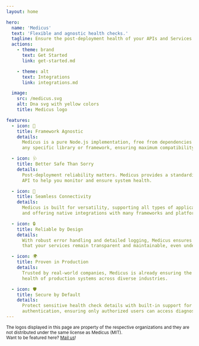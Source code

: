 ```yaml
---
layout: home

hero:
  name: 'Medicus'
  text: 'Flexible and agnostic health checks.'
  tagline: Ensure the post-deployment health of your APIs and Services.
  actions:
    - theme: brand
      text: Get Started
      link: get-started.md

    - theme: alt
      text: Integrations
      link: integrations.md

  image:
    src: /medicus.svg
    alt: Dna svg with yellow colors
    title: Medicus logo

features:
  - icon: 🏥
    title: Framework Agnostic
    details:
      Medicus is a pure Node.js implementation, free from dependencies on
      any specific library or framework, ensuring maximum compatibility.

  - icon: 🩺
    title: Better Safe Than Sorry
    details:
      Post-deployment reliability matters. Medicus provides a standardized
      API to help you monitor and ensure system health.

  - icon: 🧩
    title: Seamless Connectivity
    details:
      Medicus is built for versatility, supporting all types of applications
      and offering native integrations with many frameworks and platforms.

  - icon: 🔒
    title: Reliable by Design
    details:
      With robust error handling and detailed logging, Medicus ensures
      that your services remain transparent and maintainable, even under stress.

  - icon: 🌍
    title: Proven in Production
    details:
      Trusted by real-world companies, Medicus is already ensuring the
      health of production systems across diverse industries.

  - icon: 🛡️
    title: Secure by Default
    details:
      Protect sensitive health check details with built-in support for
      authentication, ensuring only authorized users can access diagnostic data.
---
```


<script setup>
import { VPTeamPage, VPTeamPageTitle } from 'vitepress/theme';

const companies = [
  {
    name: 'Clickmax',
    logo: '/companies/clickmax.svg',
    link: 'https://clickmax.io'
  },
  {
    name: 'Bilhon Tech',
    logo: '/companies/bilhon.webp',
    link: 'https://bilhon.com/'
  }
];
</script>

<VPTeamPageTitle>
  <template #title>Trusted by companies</template>
  <template #lead>Medicus is proudly powering a large ecosystem of organizations and products worldwide.</template>
</VPTeamPageTitle>

<div id="trusted-by-wrapper">
  <div id="trusted-by">
    <template v-for="company in companies">
      <a :href="company.link" :alt="company.name" target="_blank" :title="company.name">
        <img :src="company.logo" :alt="`${company.name} logo`" />
      </a>
    </template>
  </div>
  <small id="small-text">
    The logos displayed in this page are property of the respective organizations and they are not distributed under the same license as Medicus (MIT).
    <br />
    Want to be featured here? <a href="mailto:medicus@arthur.place">Mail us</a>!
  </small>
</div>

<!-- 
## Installation

```bash
npm install medicus
```

## Usage

Medicus can be used in two modes:

1. **Standalone Mode** for Node.js applications.
2. **Fastify Plugin Mode** for Fastify-based applications.

### 1. Standalone Mode

To use Medicus in a standalone manner, you can import and instantiate the `Medicus` class:

```javascript
import { Medicus, HealthStatus } from 'medicus';

const medicus = new Medicus();

// Add health checkers
medicus.addChecker({
  database() {
    // Custom health logic
    return HealthStatus.HEALTHY;
  },
  cache() {
    // Simulate an unhealthy status
    return HealthStatus.UNHEALTHY;
  }
});

// Perform a health check
const result = await medicus.performCheck();
// {
//   status: 'UNHEALTHY',
//   services: {
//     database: { status: 'HEALTHY' },
//     cache: { status: 'UNHEALTHY' }
//   }
// }
```

### Options

The `Medicus` constructor accepts an options object:

```typescript
import type {HealthChecker} from 'medicus'

interface MedicusOption<C> {
  checkers?: Record<string, HealthChecker<C>>; // Initial health checkers
  context?: C; // Execution context for checkers
  errorLogger?: (error: unknown, checkerName: string) => void; // Custom error logging
  backgroundCheckInterval?: number; // Interval for automatic background checks
  manualClearBackgroundCheck?: boolean; // Manual control over background checks
}
```

### 2. Fastify Plugin Mode

Medicus can also be used as a Fastify plugin:

```javascript
import fastify from 'fastify';
import { fastifyPlugin } from 'medicus/fastify';

const app = fastify();

app.register(fastifyPlugin);

// Health check route is automatically registered
app.listen({ port: 3000 });
```

#### Customizing Checkers and Debugging

```javascript
await app.register(fastifyPlugin, {
  checkers: {
    database() {
      return { status: 'HEALTHY', debug: { latency: '10ms' } };
    }
  },
  debug(req) {
    return req.headers['x-debug'] === 'true';
  }
});
```

### API

#### Medicus Methods

- **`addChecker(checker: HealthChecker): void`**  
  Adds a new health checker. Throws if a checker with the same name exists.

- **`removeChecker(nameOrRef: string | HealthChecker): void`**  
  Removes a checker by its name or function reference.

- **`performCheck(): Promise<HealthCheckResult>`**  
  Executes all health checks and returns a detailed result.

- **`getLastCheck(): HealthCheckResult | null`**  
  Retrieves the result of the last performed check, or `null` if none was executed.

- **`closeBackgroundCheck(): void`**  
  Stops the background health check, if running.

---

## Examples

### Background Health Checks

```javascript
const medicus = new Medicus({
  backgroundCheckInterval: 10000, // Perform checks every 10 seconds
  manualClearBackgroundCheck: true // Stop manually when needed
});

// Start performing checks in the background
await setTimeout(20000); // Wait and check results
```

### Error Logging

```javascript
const medicus = new Medicus({
  errorLogger: (error, checkerName) => {
    console.error(`Error in checker "${checkerName}":`, error);
  }
});
```

### HealthChecker Return Types

A `HealthChecker` function is used to determine the health status of a specific service or subsystem within your application. The function signature allows for multiple return types to accommodate various levels of detail and asynchronous operations.

#### 1. `void`

The simplest return type indicates that the service is considered **healthy**. For example:

```typescript
function simpleChecker(): void {
  // No return means the service is healthy
}
```

#### 2. `HealthStatus`

The `HealthStatus` enum provides three possible values to represent the general health status:

- **`HealthStatus.HEALTHY`**: Indicates the service is fully operational.
- **`HealthStatus.DEGRADED`**: Indicates the service is operational but with reduced performance or limited functionality.
- **`HealthStatus.UNHEALTHY`**: Indicates the service is non-operational or has severe issues.

Example:

```typescript
import { Medicus, HealthStatus } from 'medicus';

function enumChecker(): HealthStatus {
  return HealthStatus.HEALTHY; // The service is healthy
}
```

#### 3. `DetailedHealthCheck`

The `DetailedHealthCheck` interface provides a more comprehensive status report, including optional debug information:

```typescript
interface DetailedHealthCheck {
  status: HealthStatus; // The health status of the service
  debug?: Record<string, number | boolean | string>; // Optional key-value debug details
}
```

Example:

```typescript
function detailedChecker(): DetailedHealthCheck {
  return {
    status: HealthStatus.DEGRADED,
    debug: {
      responseTime: '500ms' // Additional debug information
    }
  };
}
```

#### 4. `Promise<void>`

A `HealthChecker` can also return a `Promise<void>`, allowing for asynchronous checks. This indicates the service is healthy:

```typescript
async function asyncVoidChecker(): Promise<void> {
  await someAsyncOperation();
  // No return means the service is healthy
}
```

#### 5. `Promise<HealthStatus>`

You can return a `Promise<HealthStatus>` for async checks that need to return a basic health status:

```typescript
async function asyncEnumChecker(): Promise<HealthStatus> {
  const status = await fetchServiceStatus();
  return status ? HealthStatus.HEALTHY : HealthStatus.UNHEALTHY;
}
```

#### 6. `Promise<DetailedHealthCheck>`

For asynchronous checks that require detailed reporting, you can return a `Promise<DetailedHealthCheck>`:

```typescript
async function asyncDetailedChecker(): Promise<DetailedHealthCheck> {
  const latency = await measureLatency();
  return {
    status:
      latency < 1000 ? HealthStatus.HEALTHY : HealthStatus.DEGRADED,
    debug: {
      latency: `${latency}ms`
    }
  };
}
```

When a `HealthChecker` returns a `Promise` that rejects, Medicus interprets this as an **unhealthy** status. Rejected promises are treated as errors, and Medicus will handle them according to the configuration provided, such as logging the error or adding debug information to the health check result.

#### Handling Promise Rejections

1. **Uncaught Error or Explicit `throw`**

   If an error occurs in the `HealthChecker` or you explicitly throw an error, Medicus will mark the service as **unhealthy** and include the error information in the result.

   Example:

   ```typescript
   async function rejectingChecker(): Promise<void> {
     // An error occurs
     throw new Error('Service is down');
   }
   ```

   Medicus will capture the error and structure the health check result like this:

   ```typescript
   {
     status: HealthStatus.UNHEALTHY,
     services: {
       rejectingChecker: {
         status: HealthStatus.UNHEALTHY,
         debug: { error: [Error object] } // Error information
       }
     }
   }
   ```

#### Using `errorLogger`

To handle errors more specifically, you can provide an `errorLogger` function in the `MedicusOption`:

```typescript
const medicus = new Medicus({
  errorLogger: (error, checkerName) => {
    console.error(`Error in checker '${checkerName}':`, error);
  }
});
```

This `errorLogger` function is called whenever a `HealthChecker` throws an error or rejects a promise. It allows you to log or process errors in a custom way.

## `setTimeout` vs `setInterval`

Under the hood the `medicus` uses the `setTimeout` method to perform its pooled background checks. The choice is based on the fact that we do not want to add additional pressure to the system.

In fact, it is known that `setInterval` will call repeatedly at the scheduled time regardless of whether the previous call ended or not, and if the server is already under load, this will likely increase the problem, because those `setInterval` calls will start piling up. `setTimeout`, on the other hand, is called only once and does not cause the mentioned problem.

One note to consider is that because the two methods are not identical, the timer function is not guaranteed to run at exactly the same rate when the system is under pressure or running a long-running process.

## Fastify Route

Medicus automatically registers a `/health` route in Fastify, returning the health status of all registered services. Use `?last=true` to get the cached result or `?last=false` to force a new check.

## Tests

Medicus is thoroughly tested, covering all edge cases such as checker registration, background checks, error handling, and integration with Fastify.

## License

Medicus is open-source software licensed under the MIT License. -->
